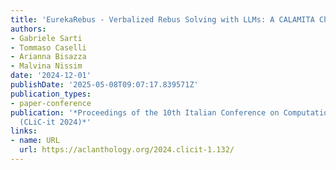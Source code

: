 ```yaml
---
title: 'EurekaRebus - Verbalized Rebus Solving with LLMs: A CALAMITA Challenge'
authors:
- Gabriele Sarti
- Tommaso Caselli
- Arianna Bisazza
- Malvina Nissim
date: '2024-12-01'
publishDate: '2025-05-08T09:07:17.839571Z'
publication_types:
- paper-conference
publication: '*Proceedings of the 10th Italian Conference on Computational Linguistics
  (CLiC-it 2024)*'
links:
- name: URL
  url: https://aclanthology.org/2024.clicit-1.132/
---
```

